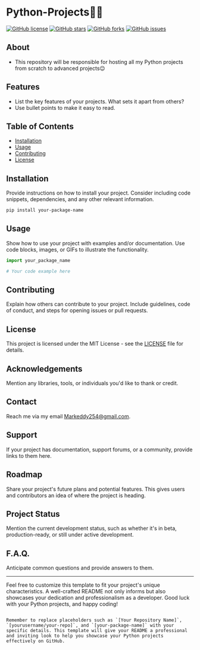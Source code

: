 # Python-Projects🐱‍👤

[![GitHub license](https://img.shields.io/badge/license-MIT-blue.svg)](LICENSE)
[![GitHub stars](https://img.shields.io/github/stars/MarkEddy001/python-projects-repo.svg)](https://github.com/MarkEddy001/python-projects-repo/stargazers)
[![GitHub forks](https://img.shields.io/github/forks/MarkEddy001/python-projects-repo.svg)](https://github.com/MarkEddy001/python-projects-repo/network)
[![GitHub issues](https://img.shields.io/github/issues/MarkEddy001/python-projects-repo.svg)](https://github.com/MarkEddy001/python-projects-repo/issues)

## About

- This repository will be responsible for hosting all my Python projects from scratch to advanced projects😉

## Features

- List the key features of your projects. What sets it apart from others?
- Use bullet points to make it easy to read.

## Table of Contents

- [Installation](#installation)
- [Usage](#usage)
- [Contributing](#contributing)
- [License](#license)

## Installation

Provide instructions on how to install your project. Consider including code snippets, dependencies, and any other relevant information.

```bash
pip install your-package-name
```

## Usage

Show how to use your project with examples and/or documentation. Use code blocks, images, or GIFs to illustrate the functionality.

```python
import your_package_name

# Your code example here
```

## Contributing

Explain how others can contribute to your project. Include guidelines, code of conduct, and steps for opening issues or pull requests.

## License

This project is licensed under the MIT License - see the [LICENSE](LICENSE) file for details.

## Acknowledgements

Mention any libraries, tools, or individuals you'd like to thank or credit.

## Contact

Reach me via my email Markeddy254@gmail.com.

## Support

If your project has documentation, support forums, or a community, provide links to them here.

## Roadmap

Share your project's future plans and potential features. This gives users and contributors an idea of where the project is heading.

## Project Status

Mention the current development status, such as whether it's in beta, production-ready, or still under active development.

## F.A.Q.

Anticipate common questions and provide answers to them.

---

Feel free to customize this template to fit your project's unique characteristics. A well-crafted README not only informs but also showcases your dedication and professionalism as a developer. Good luck with your Python projects, and happy coding!
```

Remember to replace placeholders such as `[Your Repository Name]`, `[yourusername/your-repo]`, and `[your-package-name]` with your specific details. This template will give your README a professional and inviting look to help you showcase your Python projects effectively on GitHub.
